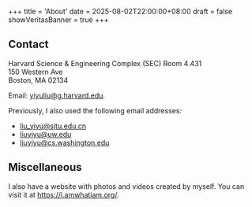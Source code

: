 +++
title = 'About'
date = 2025-08-02T22:00:00+08:00
draft = false
showVeritasBanner = true
+++

## Contact

Harvard Science & Engineering Complex (SEC) Room 4.431  
150 Western Ave  
Boston, MA 02134

Email: [yiyuliu@g.harvard.edu](mailto:yiyuliu@g.harvard.edu).

Previously, I also used the following email addresses:

- liu_yiyu@sjtu.edu.cn
- liuyiyu@uw.edu
- liuyiyu@cs.washington.edu

## Miscellaneous

I also have a website with photos and videos created by myself.
You can visit it at <https://i.amwhatiam.org/>.
